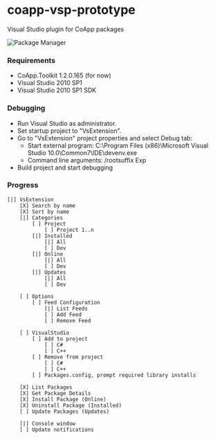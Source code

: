 coapp-vsp-prototype
===================

Visual Studio plugin for CoApp packages

![Package Manager](coapp-vsp-prototype/raw/master/pkgmgr.png)

### Requirements

- CoApp.Toolkit 1.2.0.165 (for now)
- Visual Studio 2010 SP1
- Visual Studio 2010 SP1 SDK

### Debugging

- Run Visual Studio as administrator.
- Set startup project to "VsExtension".
- Go to "VsExtension" project properties and select Debug tab:
	- Start external program: C:\Program Files (x86)\Microsoft Visual Studio 10.0\Common7\IDE\devenv.exe
	- Command line arguments: /rootsuffix Exp
- Build project and start debugging

### Progress

	[|] VsExtension
		[X] Search by name
		[X] Sort by name
		[|] Categories
			[ ] Project
				[ ] Project 1..n
			[|] Installed
				[|] All
				[ ] Dev
			[|] Online
				[|] All
				[ ] Dev
			[|] Updates
				[|] All
				[ ] Dev
	
		[ ] Options
			[ ] Feed Configuration
				[|] List Feeds
				[ ] Add Feed
				[ ] Remove Feed
		
		[ ] VisualStudio
			[ ] Add to project
				[ ] C#
				[ ] C++
			[ ] Remove from project
				[ ] C#
				[ ] C++
			[ ] Packages.config, prompt required library installs

		[X] List Packages
		[X] Get Package Details
		[X] Install Package (Online)
		[X] Uninstall Package (Installed)
		[ ] Update Packages (Updates)
	
		[|] Console window
		[ ] Update notifications
    
